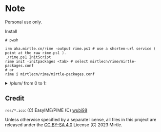 # Note

Personal use only.

Install

```pwsh
# pwsh

irm aka.mirtle.cn/rime -output rime.ps1 # use a shorten-url service ( point at the raw rime.ps1 ).
./rime.ps1 InitScript
rime init -initpackages <tab> # select mirtlecn/rime/mirtle-packages.conf
# or
rime i mirtlecn/rime/mirtle-packages.conf
```

<details>
<summary>/plum/ from 0 to 1:</summary>

```bat
cd %APPDADA%
git clone https://github.com/rime/plum.git plum
cd %APPDADA%/plum
bash
bash rime-install mirtlecn/rime
rime_dir="~/Rime" bash rime-install mirtlecn/rime
```

Install all package:

```bash
bash rime-install mirtlecn/rime/mirtle-packages.conf
```

Select install:

```bash
bash rime-install --select mirtlecn/rime/mirtle-packages.conf
```

Install & update this repo via plum:

```sh
bash rime-install mirtlecn/rime
```

</details>

## Credit

`res/*.ico`: (C) EasyIME/PIME (C) [wubi98](https://github.com/yanhuacuo/weasel-data/tree/main/Rime/icons)

Unless otherwise specified by a separate license, all files in this project are released under the [CC BY-SA 4.0](https://creativecommons.org/licenses/by-sa/4.0/) License (C) 2023 Mirtle.
